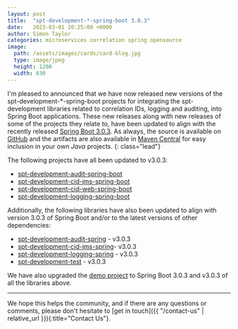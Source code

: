 ```yaml
---
layout: post
title:  "spt-development-*-spring-boot 3.0.3"
date:   2023-03-01 20:25:00 +0000
author: Simon Taylor
categories: microservices correlation spring opensource
image:
  path: /assets/images/cards/card-blog.jpg
  type: image/jpeg
  height: 1200
  width: 630
---
```

I'm pleased to announced that we have now released new versions of the spt-development-*-spring-boot projects for integrating the spt-development
libraries related to correlation IDs, logging and auditing, into Spring Boot applications. These new releases along with new releases of some of
the projects they relate to, have been updated to align with the recently released 
[Spring Boot 3.0.3](https://spring.io/blog/2023/02/23/spring-boot-3-0-3-available-now). As always, the source is available on 
[GitHub](https://github.com/spt-development) and the artifacts are also available in 
[Maven Central](https://mvnrepository.com/artifact/com.spt-development) for easy inclusion in your own <em>Java</em> projects.
{: class="lead"}

The following projects have all been updated to v3.0.3:

* [spt-development-audit-spring-boot](https://github.com/spt-development/spt-development-audit-spring-boot)
* [spt-development-cid-jms-spring-boot](https://github.com/spt-development/spt-development-cid-jms-spring-boot)
* [spt-development-cid-web-spring-boot](https://github.com/spt-development/spt-development-cid-web-spring-boot)
* [spt-development-logging-spring-boot](https://github.com/spt-development/spt-development-logging-spring-boot)

Additionally, the following libraries have also been updated to align with version 3.0.3 of Spring Boot and/or to the latest versions of other 
dependencies:

* [spt-development-audit-spring](https://github.com/spt-development/spt-development-audit-spring) - v3.0.3
* [spt-development-cid-jms-spring](https://github.com/spt-development/spt-development-cid-jms-spring)- v3.0.3
* [spt-development-logging-spring](https://github.com/spt-development/spt-development-logging-spring) - v3.0.3
* [spt-development-test](https://github.com/spt-development/spt-development-test) - v3.0.3

We have also upgraded the [demo project](https://github.com/spt-development/spt-development-demo) to Spring Boot 3.0.3 and v3.0.3 of all the libraries above.

---

We hope this helps the community, and if there are any questions or comments, please don't hesitate to [get in touch]({{ "/contact-us" | relative_url }}){:title="Contact Us"}.
